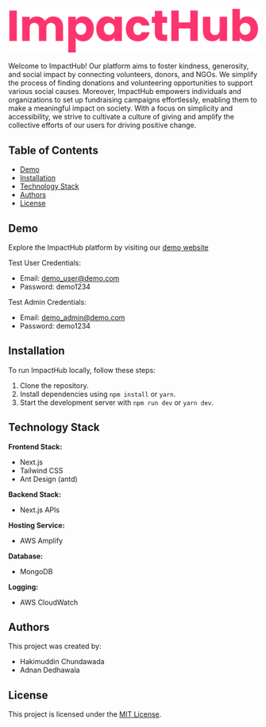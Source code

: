 ![ImpactHub Logo](public/logo_readme.svg)

Welcome to ImpactHub! Our platform aims to foster kindness, generosity, and social impact by connecting volunteers, donors, and NGOs. We simplify the process of finding donations and volunteering opportunities to support various social causes. Moreover, ImpactHub empowers individuals and organizations to set up fundraising campaigns effortlessly, enabling them to make a meaningful impact on society. With a focus on simplicity and accessibility, we strive to cultivate a culture of giving and amplify the collective efforts of our users for driving positive change.

## Table of Contents

- [Demo](#demo)
- [Installation](#installation)
- [Technology Stack](#technology-stack)
- [Authors](#authors)
- [License](#license)

## Demo

Explore the ImpactHub platform by visiting our [demo website](https://master.d3hodc28s4yr4k.amplifyapp.com/)

Test User Credentials:
- Email: demo_user@demo.com
- Password: demo1234

Test Admin Credentials:
- Email: demo_admin@demo.com
- Password: demo1234

## Installation

To run ImpactHub locally, follow these steps:

1. Clone the repository.
2. Install dependencies using `npm install` or  `yarn`.
3. Start the development server with `npm run dev` or `yarn dev`.

## Technology Stack

**Frontend Stack:**
- Next.js
- Tailwind CSS
- Ant Design (antd)

**Backend Stack:**
- Next.js APIs

**Hosting Service:**
- AWS Amplify

**Database:**
- MongoDB

**Logging:**
- AWS CloudWatch

## Authors

This project was created by:
- Hakimuddin Chundawada
- Adnan Dedhawala

## License

This project is licensed under the [MIT License]().
